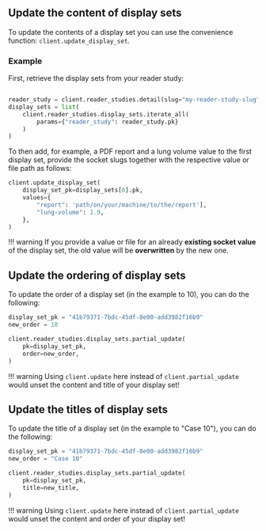 

## Update the **content** of display sets

To update the contents of a display set you can use the convenience function: `client.update_display_set`.

### Example

First, retrieve the display sets from your reader study:

```Python

reader_study = client.reader_studies.detail(slug="my-reader-study-slug")
display_sets = list(
    client.reader_studies.display_sets.iterate_all(
        params={"reader_study": reader_study.pk}
    )
)
```

To then add, for example, a PDF report and a lung volume
value to the first display set, provide the socket slugs together
with the respective value or file path as follows:

```python
client.update_display_set(
    display_set_pk=display_sets[0].pk,
    values={
        "report": 'path/on/your/machine/to/the/report'],
        "lung-volume": 1.9,
    },
)
```

!!! warning
    If you provide a value or file for an already **existing socket value** of the display set, the old value will be **overwritten** by the new one.


## Update the **ordering** of display sets

To update the order of a display set (in the example to 10), you can do the following:

```Python
display_set_pk = "41b79371-7bdc-45df-8e00-add3982f16b9"
new_order = 10

client.reader_studies.display_sets.partial_update(
    pk=display_set_pk,
    order=new_order,
)
```
!!! warning
    Using `client.update` here instead of `client.partial_update` would unset the content and title of your display set!

## Update the **titles** of display sets

To update the title of a display set (in the example to "Case 10"), you can do the following:

```Python
display_set_pk = "41b79371-7bdc-45df-8e00-add3982f16b9"
new_order = "Case 10"

client.reader_studies.display_sets.partial_update(
    pk=display_set_pk,
    title=new_title,
)
```

!!! warning
    Using `client.update` here instead of `client.partial_update` would unset the content and order of your display set!
